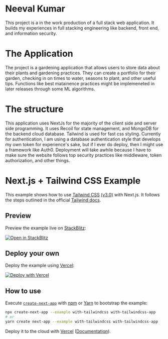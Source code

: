 # Neeval Kumar

This project is a in the work production of a full stack web application. It builds my experiences in full stacking engineering like backend, front end, and information security.

# The Application

The project is a gardening application that allows users to store data about their plants and gardening practices. They can create a portfolio for their garden, checking in on times to water, seasons to plant, and other useful tips. Functions like best matainence practices might be implemeneted in later releases through some ML algorithms.

<h1> The structure   </h1>
<p> This application uses NextJs for the majority of the client side and server side programming. It uses Recoil for state management, and MongoDB for the backend cloud database. Tailwind is used for fast css styling. Currently for authentication, I am using a database authentication style that develops my own token for experience's sake, but if I ever do deploy, then I might use a framework like Auth0. Deployment will take awhile because I have to make sure the website follows top security practices like middleware, token authorization, and other things.  </p>

# Next.js + Tailwind CSS Example

This example shows how to use [Tailwind CSS](https://tailwindcss.com/) [(v3.0)](https://tailwindcss.com/blog/tailwindcss-v3) with Next.js. It follows the steps outlined in the official [Tailwind docs](https://tailwindcss.com/docs/guides/nextjs).

## Preview

Preview the example live on [StackBlitz](http://stackblitz.com/):

[![Open in StackBlitz](https://developer.stackblitz.com/img/open_in_stackblitz.svg)](https://stackblitz.com/github/vercel/next.js/tree/canary/examples/with-tailwindcss)

## Deploy your own

Deploy the example using [Vercel](https://vercel.com?utm_source=github&utm_medium=readme&utm_campaign=next-example):

[![Deploy with Vercel](https://vercel.com/button)](https://vercel.com/new/git/external?repository-url=https://github.com/vercel/next.js/tree/canary/examples/with-tailwindcss&project-name=with-tailwindcss&repository-name=with-tailwindcss)

## How to use

Execute [`create-next-app`](https://github.com/vercel/next.js/tree/canary/packages/create-next-app) with [npm](https://docs.npmjs.com/cli/init) or [Yarn](https://yarnpkg.com/lang/en/docs/cli/create/) to bootstrap the example:

```bash
npx create-next-app --example with-tailwindcss with-tailwindcss-app
# or
yarn create next-app --example with-tailwindcss with-tailwindcss-app
```

Deploy it to the cloud with [Vercel](https://vercel.com/new?utm_source=github&utm_medium=readme&utm_campaign=next-example) ([Documentation](https://nextjs.org/docs/deployment)).
